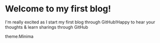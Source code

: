 # Welcome to my first blog!

I'm really excited as I start my first blog through GitHub!Happy to hear your thoughts & learn sharings through GitHub

theme:Minima
